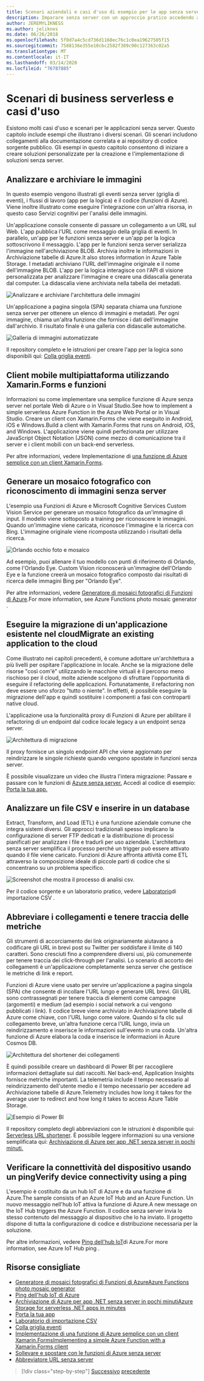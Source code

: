 ```yaml
---
title: Scenari aziendali e casi d'uso di esempio per le app senza serverSample business scenarios and use cases for serverless apps
description: Imparare senza server con un approccio pratico accedendo a campioni che vanno dall'elaborazione delle immagini ai back-end mobili e alle pipeline ETL.
author: JEREMYLIKNESS
ms.author: jeliknes
ms.date: 06/26/2018
ms.openlocfilehash: 5f0d7a4c5cd736d1168ec76c1c0ea19627505f15
ms.sourcegitcommit: 7588136e355e10cbc2582f389c90c127363c02a5
ms.translationtype: MT
ms.contentlocale: it-IT
ms.lasthandoff: 03/14/2020
ms.locfileid: "76787885"
---
```

# <a name="serverless-business-scenarios-and-use-cases"></a>Scenari di business serverless e casi d'uso

Esistono molti casi d'uso e scenari per le applicazioni senza server. Questo capitolo include esempi che illustrano i diversi scenari. Gli scenari includono collegamenti alla documentazione correlata e ai repository di codice sorgente pubblico. Gli esempi in questo capitolo consentono di iniziare a creare soluzioni personalizzate per la creazione e l'implementazione di soluzioni senza server.

## <a name="analyze-and-archive-images"></a>Analizzare e archiviare le immagini

In questo esempio vengono illustrati gli eventi senza server (griglia di eventi), i flussi di lavoro (app per la logica) e il codice (funzioni di Azure). Viene inoltre illustrato come eseguire l'integrazione con un'altra risorsa, in questo caso Servizi cognitivi per l'analisi delle immagini.

Un'applicazione console consente di passare un collegamento a un URL sul Web. L'app pubblica l'URL come messaggio della griglia di eventi. In parallelo, un'app per le funzioni senza server e un'app per la logica sottoscrivono il messaggio. L'app per le funzioni senza server serializza l'immagine nell'archiviazione BLOB. Archivia inoltre le informazioni in Archiviazione tabelle di Azure.It also stores information in Azure Table Storage. I metadati archiviano l'URL dell'immagine originale e il nome dell'immagine BLOB. L'app per la logica interagisce con l'API di visione personalizzata per analizzare l'immagine e creare una didascalia generata dal computer. La didascalia viene archiviata nella tabella dei metadati.

![Analizzare e archiviare l'architettura delle immagini](./media/image-processing-example.png)

Un'applicazione a pagina singola (SPA) separata chiama una funzione senza server per ottenere un elenco di immagini e metadati. Per ogni immagine, chiama un'altra funzione che fornisce i dati dell'immagine dall'archivio. Il risultato finale è una galleria con didascalie automatiche.

![Galleria di immagini automatizzate](./media/automated-image-gallery.png)

Il repository completo e le istruzioni per creare l'app per la logica sono disponibili qui: [Colla griglia eventi](https://github.com/JeremyLikness/Event-Grid-Glue).

## <a name="cross-platform-mobile-client-using-xamarinforms-and-functions"></a>Client mobile multipiattaforma utilizzando Xamarin.Forms e funzioni

Informazioni su come implementare una semplice funzione di Azure senza server nel portale Web di Azure o in Visual Studio.See how to implement a simple serverless Azure Function in the Azure Web Portal or in Visual Studio. Creare un client con Xamarin.Forms che viene eseguito in Android, iOS e Windows.Build a client with Xamarin.Forms that runs on Android, iOS, and Windows. L'applicazione viene quindi perfezionata per utilizzare JavaScript Object Notation (JSON) come mezzo di comunicazione tra il server e i client mobili con un back-end serverless.

Per altre informazioni, vedere Implementazione di [una funzione di Azure semplice con un client Xamarin.Forms](https://docs.microsoft.com/samples/azure-samples/functions-xamarin-getting-started/implementing-a-simple-azure-function-with-a-xamarinforms-client/).

## <a name="generate-a-photo-mosaic-with-serverless-image-recognition"></a>Generare un mosaico fotografico con riconoscimento di immagini senza server

L'esempio usa Funzioni di Azure e Microsoft Cognitive Services Custom Vision Service per generare un mosaico fotografico da un'immagine di input. Il modello viene sottoposto a training per riconoscere le immagini. Quando un'immagine viene caricata, riconosce l'immagine e la ricerca con Bing. L'immagine originale viene ricomposta utilizzando i risultati della ricerca.

![Orlando occhio foto e mosaico](./media/orlando-eye-both.png)

Ad esempio, puoi allenare il tuo modello con punti di riferimento di Orlando, come l'Orlando Eye. Custom Vision riconoscerà un'immagine dell'Orlando Eye e la funzione creerà un mosaico fotografico composto dai risultati di ricerca delle immagini Bing per "Orlando Eye".

Per altre informazioni, vedere [Generatore di mosaici fotografici di Funzioni di Azure](https://github.com/Azure-Samples/functions-dotnet-photo-mosaic).For more information, see Azure Functions photo mosaic generator .

## <a name="migrate-an-existing-application-to-the-cloud"></a>Eseguire la migrazione di un'applicazione esistente nel cloudMigrate an existing application to the cloud

Come illustrato nei capitoli precedenti, è comune adottare un'architettura a più livelli per ospitare l'applicazione in locale. Anche se la migrazione delle risorse "così com'è" utilizzando le macchine virtuali è il percorso meno rischioso per il cloud, molte aziende scelgono di sfruttare l'opportunità di eseguire il refactoring delle applicazioni. Fortunatamente, il refactoring non deve essere uno sforzo "tutto o niente". In effetti, è possibile eseguire la migrazione dell'app e quindi sostituire i componenti a fasi con controparti native cloud.

L'applicazione usa la funzionalità proxy di Funzioni di Azure per abilitare il refactoring di un endpoint dal codice locale legacy a un endpoint senza server.

![Architettura di migrazione](./media/migration-architecture.png)

Il proxy fornisce un singolo endpoint API che viene aggiornato per reindirizzare le singole richieste quando vengono spostate in funzioni senza server.

È possibile visualizzare un video che illustra l'intera migrazione: Passare e passare con le funzioni di [Azure senza server.](https://channel9.msdn.com/Events/Connect/2017/E102) Accedi al codice di esempio: [Porta la tua app.](https://github.com/JeremyLikness/bring-own-app-connect-17)

## <a name="parse-a-csv-file-and-insert-into-a-database"></a>Analizzare un file CSV e inserire in un database

Extract, Transform, and Load (ETL) è una funzione aziendale comune che integra sistemi diversi. Gli approcci tradizionali spesso implicano la configurazione di server FTP dedicati e la distribuzione di processi pianificati per analizzare i file e tradurli per uso aziendale. L'architettura senza server semplifica il processo perché un trigger può essere attivato quando il file viene caricato. Funzioni di Azure affronta attività come ETL attraverso la composizione ideale di piccole parti di codice che si concentrano su un problema specifico.

![Screenshot che mostra il processo di analisi csv.](./media/serverless-business-scenarios/csv-parse-database-import.png)

Per il codice sorgente e un laboratorio pratico, vedere [Laboratorio](https://github.com/JeremyLikness/azure-fn-file-process-hol)di importazione CSV .

## <a name="shorten-links-and-track-metrics"></a>Abbreviare i collegamenti e tenere traccia delle metriche

Gli strumenti di accorciamento dei link originariamente aiutavano a codificare gli URL in brevi post su Twitter per soddisfare il limite di 140 caratteri. Sono cresciuti fino a comprendere diversi usi, più comunemente per tenere traccia dei click-through per l'analisi. Lo scenario di accorto dei collegamenti è un'applicazione completamente senza server che gestisce le metriche di link e report.

Funzioni di Azure viene usato per servire un'applicazione a pagina singola (SPA) che consente di incollare l'URL lungo e generare URL brevi. Gli URL sono contrassegnati per tenere traccia di elementi come campagne (argomenti) e medium (ad esempio i social network a cui vengono pubblicati i link). Il codice breve viene archiviato in Archiviazione tabelle di Azure come chiave, con l'URL lungo come valore. Quando si fa clic sul collegamento breve, un'altra funzione cerca l'URL lungo, invia un reindirizzamento e inserisce le informazioni sull'evento in una coda. Un'altra funzione di Azure elabora la coda e inserisce le informazioni in Azure Cosmos DB.

![Architettura del shortener dei collegamenti](./media/link-shortener-architecture.png)

È quindi possibile creare un dashboard di Power BI per raccogliere informazioni dettagliate sui dati raccolti. Nel back-end, Application Insights fornisce metriche importanti. La telemetria include il tempo necessario al reindirizzamento dell'utente medio e il tempo necessario per accedere ad Archiviazione tabelle di Azure.Telemetry includes how long it takes for the average user to redirect and how long it takes to access Azure Table Storage.

![Esempio di Power BI](./media/power-bi-example.png)

Il repository completo degli abbreviazioni con le istruzioni è disponibile qui: [Serverless URL shortener](https://github.com/jeremylikness/serverless-url-shortener). È possibile leggere informazioni su una versione semplificata qui: [Archiviazione di Azure per app .NET senza server in pochi minuti.](https://devblogs.microsoft.com/aspnet/azure-storage-for-serverless-net-apps-in-minutes/)

## <a name="verify-device-connectivity-using-a-ping"></a>Verificare la connettività del dispositivo usando un pingVerify device connectivity using a ping

L'esempio è costituito da un hub IoT di Azure e da una funzione di Azure.The sample consists of an Azure IoT Hub and an Azure Function. Un nuovo messaggio nell'hub IoT attiva la funzione di Azure.A new message on the IoT Hub triggers the Azure Function. Il codice senza server invia lo stesso contenuto del messaggio al dispositivo che lo ha inviato. Il progetto dispone di tutta la configurazione di codice e distribuzione necessaria per la soluzione.

Per altre informazioni, vedere [Ping dell'hub IoT](https://github.com/Azure-Samples/iot-hub-node-ping)di Azure.For more information, see Azure IoT Hub ping .

## <a name="recommended-resources"></a>Risorse consigliate

- [Generatore di mosaici fotografici di Funzioni di AzureAzure Functions photo mosaic generator](https://github.com/Azure-Samples/functions-dotnet-photo-mosaic)
- [Ping dell'hub IoT di Azure](https://github.com/Azure-Samples/iot-hub-node-ping)
- [Archiviazione di Azure per app .NET senza server in pochi minutiAzure Storage for serverless .NET apps in minutes](https://devblogs.microsoft.com/aspnet/azure-storage-for-serverless-net-apps-in-minutes/)
- [Porta la tua app](https://github.com/JeremyLikness/bring-own-app-connect-17)
- [Laboratorio di importazione CSV](https://github.com/JeremyLikness/azure-fn-file-process-hol)
- [Colla griglia eventi](https://github.com/JeremyLikness/Event-Grid-Glue)
- [Implementazione di una funzione di Azure semplice con un client Xamarin.FormsImplementing a simple Azure Function with a Xamarin.Forms client](https://docs.microsoft.com/samples/azure-samples/functions-xamarin-getting-started/implementing-a-simple-azure-function-with-a-xamarinforms-client/)
- [Sollevare e spostare con le funzioni di Azure senza server](https://channel9.msdn.com/Events/Connect/2017/E102)
- [Abbreviatore URL senza server](https://github.com/jeremylikness/serverless-url-shortener)

>[!div class="step-by-step"]
>[Successivo](orchestration-patterns.md)
>[precedente](serverless-conclusion.md)
